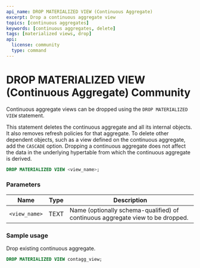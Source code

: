 ```yaml
---
api_name: DROP MATERIALIZED VIEW (Continuous Aggregate)
excerpt: Drop a continuous aggregate view
topics: [continuous aggregates]
keywords: [continuous aggregates, delete]
tags: [materialized views, drop]
api:
  license: community
  type: command
---
```


# DROP MATERIALIZED VIEW (Continuous Aggregate) <tag type="community">Community</tag>

Continuous aggregate views can be dropped using the `DROP MATERIALIZED VIEW` statement.

This statement deletes the continuous aggregate and all its internal
objects. It also removes refresh policies for that
aggregate. To delete other dependent objects, such as a view
defined on the continuous aggregate, add the `CASCADE`
option. Dropping a continuous aggregate does not affect the data in
the underlying hypertable from which the continuous aggregate is
derived.

``` sql
DROP MATERIALIZED VIEW <view_name>;
```

### Parameters

|Name|Type|Description|
|---|---|---|
| `<view_name>` | TEXT | Name (optionally schema-qualified) of continuous aggregate view to be dropped.|

### Sample usage

Drop existing continuous aggregate.

```sql
DROP MATERIALIZED VIEW contagg_view;
```
